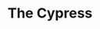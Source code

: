 ---
title: The Cypress
phone: (877) 660-9147
website: https://www.irvinecompanyapartments.com/communities/north-park
management: Irvine Management Company
tags: []
---
